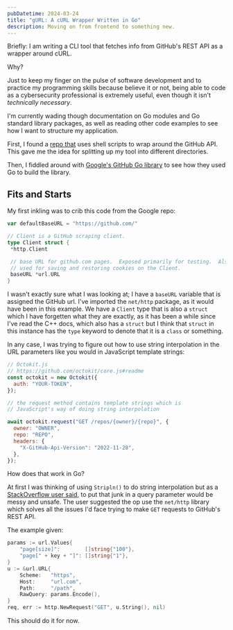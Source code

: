 ```yaml
---
pubDatetime: 2024-03-24
title: "gURL: A cURL Wrapper Written in Go"
description: Moving on from frontend to something new.
---
```


Briefly: I am writing a CLI tool that fetches info from GitHub's REST API as a wrapper around cURL.

Why?

Just to keep my finger on the pulse of software development and to practice my programming skills because believe it or not, being able to code as a cybersecurity professional is extremely useful, even though it isn't _technically necessary_.

I'm currently wading though documentation on Go modules and Go standard library packages, as well as reading other code examples to see how I want to structure my application.

First, I found a [repo that](https://github.com/wick3dr0se/github-api-curl/tree/master) uses shell scripts to wrap around the GitHub API. This gave me the idea for splitting up my tool into different directories.

Then, I fiddled around with [Google's GitHub Go library](https://github.com/google/go-github/tree/master) to see how they used Go to build the library.

## Fits and Starts

My first inkling was to crib this code from the Google repo:

```go
var defaultBaseURL = "https://github.com/"

// Client is a GitHub scraping client.
type Client struct {
 *http.Client

 // base URL for github.com pages.  Exposed primarily for testing.  Also
 // used for saving and restoring cookies on the Client.
 baseURL *url.URL
}
```

I wasn't exactly sure what I was looking at; I have a `baseURL` variable that is assigned the GitHub url. I've imported the `net/http` package, as it would have been in this example. We have a `Client` type that is also a `struct` which I have forgetten what they are exactly, as it has been a while since I've read the C++ docs, which also has a `struct` but I think that `struct` in this instance has the `type` keyword to denote that it is a `class` or something.

In any case, I was trying to figure out how to use string interpolation in the URL parameters like you would in JavaScript template strings:

```js
// Octokit.js
// https://github.com/octokit/core.js#readme
const octokit = new Octokit({
  auth: "YOUR-TOKEN",
});

// the request method contains template strings which is
// JavaScript's way of doing string interpolation

await octokit.request("GET /repos/{owner}/{repo}", {
  owner: "OWNER",
  repo: "REPO",
  headers: {
    "X-GitHub-Api-Version": "2022-11-28",
  },
});
```

How does that work in Go?

At first I was thinking of using `Stripln()` to do string interpolation but as a [StackOverflow user said](https://stackoverflow.com/a/71181938/3800146), to put that junk in a query parameter would be messy and unsafe. The user suggested the op use the `net/http` library which solves all the issues I'd face trying to make `GET` requests to GitHub's REST API.

The example given:

```go
params := url.Values{
    "page[size]":        []string{"100"},
    "page[" + key + "]": []string{"1"},
}
u := &url.URL{
    Scheme:   "https",
    Host:     "url.com",
    Path:     "/path",
    RawQuery: params.Encode(),
}
req, err := http.NewRequest("GET", u.String(), nil)
```

This should do it for now.
